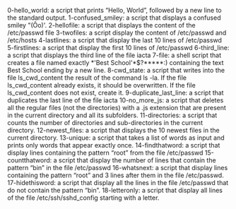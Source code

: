0-hello_world: a script that prints “Hello, World”, followed by a new line to the standard output.
1-confused_smiley: a script that displays a confused smiley "(Ôo)'.
2-hellofile: a script that displays the content of the /etc/passwd file
3-twofiles: a script display the content of /etc/passwd and /etc/hosts
4-lastlines: a script that display the last 10 lines of /etc/passwd
5-firstlines:  a script that display the first 10 lines of /etc/passwd
6-third_line:  a script that displays the third line of the file iacta
7-file: a shell script that creates a file named exactly \*\'Best School\'\*$\?\*\*\*\*\*:) containing the text Best School ending by a new line.
8-cwd_state: a script that writes into the file ls_cwd_content the result of the command ls -la. If the file ls_cwd_content already exists, it should be overwritten. If the file ls_cwd_content does not exist, create it.
9-duplicate_last_line: a script that duplicates the last line of the file iacta
10-no_more_js: a script that deletes all the regular files (not the directories) with a .js extension that are present in the current directory and all its subfolders.
11-directories: a script that counts the number of directories and sub-directories in the current directory.
12-newest_files: a script that displays the 10 newest files in the current directory.
13-unique: a script that takes a list of words as input and prints only words that appear exactly once.
14-findthatword: a script that display lines containing the pattern “root” from the file /etc/passwd
15-countthatword: a script that display the number of lines that contain the pattern “bin” in the file /etc/passwd
16-whatsnext: a script that display lines containing the pattern “root” and 3 lines after them in the file /etc/passwd.
17-hidethisword: a script that display all the lines in the file /etc/passwd that do not contain the pattern “bin”.
18-letteronly: a script that display all lines of the file /etc/ssh/sshd_config starting with a letter.
